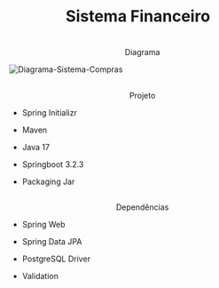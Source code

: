 <h1 align="center">
  <a>Sistema Financeiro</a>&nbsp;&nbsp;&nbsp;&nbsp;&nbsp;&nbsp;
</h1>

# 

<p align="center">
  <a> Diagrama</a>&nbsp;&nbsp;&nbsp;&nbsp;&nbsp;&nbsp;
</p>

![Diagrama-Sistema-Compras](https://github.com/supremeb3ing15/Discussion/assets/57195630/ef1f975e-37d6-4001-ac3e-3d6a8a6ca979)

##

<p align="center">
  <a>Projeto</a>&nbsp;&nbsp;&nbsp;&nbsp;&nbsp;&nbsp;
</p>

- Spring Initializr

- Maven

- Java 17

- Springboot 3.2.3

- Packaging Jar

##  
<p align="center">
  <a>Dependências</a>&nbsp;&nbsp;&nbsp;&nbsp;&nbsp;&nbsp;
</p>

- Spring Web

- Spring Data JPA

- PostgreSQL Driver
  
- Validation

  ##
